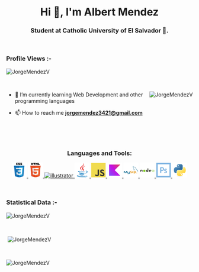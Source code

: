 <h1 align="center">Hi 👋, I'm Albert Mendez</h1>
<h3 align="center">Student at Catholic University of El Salvador 🌟.</h3>

<br>

<p align="right">
<h3>Profile Views :-</h3> <img
    src="https://komarev.com/ghpvc/?username=JorgeMendezV&label=Profile%20views&color=0e75b6&style=flat"
    alt="JorgeMendezV" />
</p>

<br>

<p><img align="right" src="https://github.com/JorgeMendezV/JorgeMendezV/blob/main/animation_500_kxa883sd.gif"
        alt="JorgeMendezV" /></p>


- 🌱 I’m currently learning Web Development and other programming languages

- 📫 How to reach me **jorgemendez3421@gmail.com**

<br>
</p>

<br>

<h3 align="center">Languages and Tools:</h3>
<p align="center">
    <a href="https://getbootstrap.com" target="_blank" rel="noreferrer">
    <img src="https://raw.githubusercontent.com/devicons/devicon/master/icons/css3/css3-original-wordmark.svg" alt="css3" width="40" height="40" />
</a>

<a href="https://www.w3.org/html/" target="_blank" rel="noreferrer">
    <img src="https://raw.githubusercontent.com/devicons/devicon/master/icons/html5/html5-original-wordmark.svg" alt="html5" width="40" height="40" />
</a>

<a href="https://www.adobe.com/in/products/illustrator.html" target="_blank" rel="noreferrer">
    <img src="https://www.vectorlogo.zone/logos/adobe_illustrator/adobe_illustrator-icon.svg" alt="illustrator" width="40" height="40" />
</a>

<a href="https://www.java.com" target="_blank" rel="noreferrer">
    <img src="https://raw.githubusercontent.com/devicons/devicon/master/icons/java/java-original.svg" alt="java" width="40" height="40" />
</a>

<a href="https://developer.mozilla.org/en-US/docs/Web/JavaScript" target="_blank" rel="noreferrer">
    <img src="https://raw.githubusercontent.com/devicons/devicon/master/icons/javascript/javascript-original.svg" alt="javascript" width="40" height="40" />
</a>

<a href="https://kotlinlang.org" target="_blank" rel="noreferrer">
    <img src="https://raw.githubusercontent.com/devicons/devicon/master/icons/kotlin/kotlin-original.svg" alt="kotlin" width="40" height="40" />
</a>

<a href="https://www.mysql.com/" target="_blank" rel="noreferrer">
    <img src="https://raw.githubusercontent.com/devicons/devicon/master/icons/mysql/mysql-original-wordmark.svg" alt="mysql" width="40" height="40" />
</a>

<a href="https://nodejs.org" target="_blank" rel="noreferrer">
    <img src="https://raw.githubusercontent.com/devicons/devicon/master/icons/nodejs/nodejs-original-wordmark.svg" alt="nodejs" width="40" height="40" />
</a>

<a href="https://pandas.pydata.org/" target="_blank" rel="noreferrer">
    <img src="https://raw.githubusercontent.com/devicons/devicon/master/icons/photoshop/photoshop-line.svg" alt="photoshop" width="40" height="40" />
</a>

<a href="https://www.python.org" target="_blank" rel="noreferrer">
    <img src="https://raw.githubusercontent.com/devicons/devicon/master/icons/python/python-original.svg" alt="python" width="40" height="40" />
</a>

</p>

<br>

<h3>Statistical Data :-</h3>
<p><img align="center"
        src="https://github-readme-stats.vercel.app/api/top-langs?username=JorgeMendezV&show_icons=true&locale=en&bg_color=0d1117&text_color=ffffff&layout=compact"
        alt="JorgeMendezV" bg_color=#808080 /></p>

<br>

<p>&nbsp;<img align="center"
        src="https://github-readme-stats.vercel.app/api?username=JorgeMendezV&show_icons=true&locale=en&bg_color=0d1117&text_color=ffffff&repo=convoychat"
        alt="JorgeMendezV" /></p>

<br>

<p><img align="center"
        src="https://github-readme-streak-stats.herokuapp.com/?user=JorgeMendezV&theme=dark&background=0d1117&date_format=M%20j%5B%2C%20Y%5D"
        alt="JorgeMendezV" /></p>
